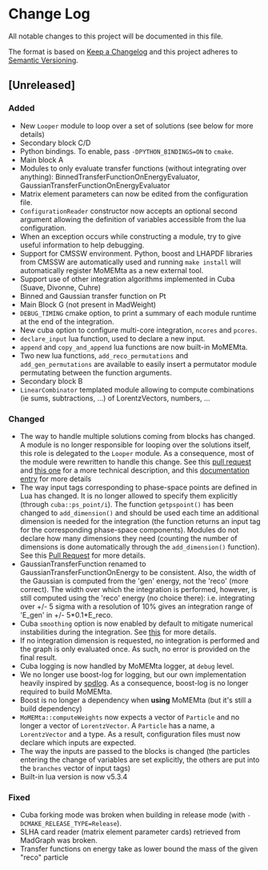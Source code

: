 # Change Log
All notable changes to this project will be documented in this file.

The format is based on [Keep a Changelog](http://keepachangelog.com/) 
and this project adheres to [Semantic Versioning](http://semver.org/).

## [Unreleased]
### Added
 - New `Looper` module to loop over a set of solutions (see below for more details)
 - Secondary block C/D
 - Python bindings. To enable, pass `-DPYTHON_BINDINGS=ON` to `cmake`.
 - Main block A
 - Modules to only evaluate transfer functions (without integrating over anything): BinnedTransferFunctionOnEnergyEvaluator, GaussianTransferFunctionOnEnergyEvaluator
 - Matrix element parameters can now be edited from the configuration file.
 - `ConfigurationReader` constructor now accepts an optional second argument allowing the definition of variables accessible from the lua configuration. 
 - When an exception occurs while constructing a module, try to give useful information to help debugging.
 - Support for CMSSW environment. Python, boost and LHAPDF libraries from CMSSW are automatically used and running `make install` will automatically register MoMEMta as a new external tool.
 - Support use of other integration algorithms implemented in Cuba (Suave, Divonne, Cuhre)
 - Binned and Gaussian transfer function on Pt
 - Main Block G (not present in MadWeight)
 - `DEBUG_TIMING` cmake option, to print a summary of each module runtime at the end of the integration.
 - New cuba option to configure multi-core integration, `ncores` and `pcores`.
 - `declare_input` lua function, used to declare a new input.
 - `append` and `copy_and_append` lua functions are now built-in MoMEMta.
 - Two new lua functions, `add_reco_permutations` and `add_gen_permutations` are available to easily insert a permutator module permutating between the function arguments. 
 - Secondary block B
 - `LinearCombinator` templated module allowing to compute combinations (ie sums, subtractions, ...) of LorentzVectors, numbers, ...

### Changed
 - The way to handle multiple solutions coming from blocks has changed. A module is no longer responsible for looping over the solutions itself, this role is delegated to the `Looper` module. As a consequence, most of the module were rewritten to handle this change. See this [pull request](https://github.com/MoMEMta/MoMEMta/pull/69) and [this one](https://github.com/MoMEMta/MoMEMta/pull/91) for a more technical description, and this [documentation entry](http://momemta.github.io/) for more details
 - The way input tags corresponding to phase-space points are defined in Lua has changed. It is no longer allowed to specify them explicitly (through `cuba::ps_point/i`). The function `getpspoint()` has been changed to `add_dimension()` and should be used each time an additional dimension is needed for the integration (the function returns an input tag for the corresponding phase-space components). Modules do not declare how many dimensions they need (counting the number of dimensions is done automatically through the `add_dimension()` function). See this [Pull Request](https://github.com/MoMEMta/MoMEMta/pull/82) for more details.
 - GaussianTransferFunction renamed to GaussianTransferFunctionOnEnergy to be consistent. Also, the width of the Gaussian is computed from the 'gen' energy, not the 'reco' (more correct). The width over which the integration is performed, however, is still computed using the 'reco' energy (no choice there): i.e. integrating over +/- 5 sigma with a resolution of 10% gives an integration range of 'E_gen' in +/- 5\*0.1\*E_reco.
 - Cuba `smoothing` option is now enabled by default to mitigate numerical instabilities during the integration. See [this](https://github.com/MoMEMta/MoMEMta/pull/91) for more details.
 - If no integration dimension is requested, no integration is performed and the graph is only evaluated once. As such, no error is provided on the final result.
 - Cuba logging is now handled by MoMEMta logger, at `debug` level.
 - We no longer use boost-log for logging, but our own implementation heavily inspired by [spdlog](https://github.com/gabime/spdlog). As a consequence, boost-log is no longer required to build MoMEMta.
 - Boost is no longer a dependency when **using** MoMEMta (but it's still a build dependency)
 - `MoMEMta::computeWeights` now expects a vector of `Particle` and no longer a vector of `LorentzVector`. A `Particle` has a name, a `LorentzVector` and a type. As a result, configuration files must now declare which inputs are expected.
 - The way the inputs are passed to the blocks is changed (the particles entering the change of variables are set explicitly, the others are put into the `branches` vector of input tags)
 - Built-in lua version is now v5.3.4

### Fixed
 - Cuba forking mode was broken when building in release mode (with `-DCMAKE_RELEASE_TYPE=Release`).
 - SLHA card reader (matrix element parameter cards) retrieved from MadGraph was broken.
 - Transfer functions on energy take as lower bound the mass of the given "reco" particle
